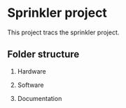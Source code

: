 # Sprinkler project

This project tracs the sprinkler project.

## Folder structure

1. Hardware

2. Software

3. Documentation
